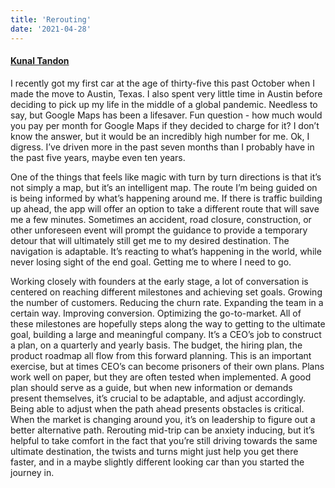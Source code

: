 ```yaml
---
title: 'Rerouting'
date: '2021-04-28'
---
```

#### [Kunal Tandon](https://twitter.com/kunaltandon)

I recently got my first car at the age of thirty-five this past October when I made the move to Austin, Texas. I also spent very little time in Austin before deciding to pick up my life in the middle of a global pandemic. Needless to say, but Google Maps has been a lifesaver. Fun question - how much would you pay per month for Google Maps if they decided to charge for it? I don’t know the answer, but it would be an incredibly high number for me. Ok, I digress. I’ve driven more in the past seven months than I probably have in the past five years, maybe even ten years.

One of the things that feels like magic with turn by turn directions is that it’s not simply a map, but it’s an intelligent map. The route I’m being guided on is being informed by what’s happening around me. If there is traffic building up ahead, the app will offer an option to take a different route that will save me a few minutes. Sometimes an accident, road closure, construction, or other unforeseen event will prompt the guidance to provide a temporary detour that will ultimately still get me to my desired destination. The navigation is adaptable. It’s reacting to what’s happening in the world, while never losing sight of the end goal. Getting me to where I need to go.

Working closely with founders at the early stage, a lot of conversation is centered on reaching different milestones and achieving set goals. Growing the number of customers. Reducing the churn rate. Expanding the team in a certain way. Improving conversion. Optimizing the go-to-market. All of these milestones are hopefully steps along the way to getting to the ultimate goal, building a large and meaningful company. It’s a CEO’s job to construct a plan, on a quarterly and yearly basis. The budget, the hiring plan, the product roadmap all flow from this forward planning. This is an important exercise, but at times CEO’s can become prisoners of their own plans. Plans work well on paper, but they are often tested when implemented. A good plan should serve as a guide, but when new information or demands present themselves, it’s crucial to be adaptable, and adjust accordingly. Being able to adjust when the path ahead presents obstacles is critical. When the market is changing around you, it’s on leadership to figure out a better alternative path. Rerouting mid-trip can be anxiety inducing, but it’s helpful to take comfort in the fact that you’re still driving towards the same ultimate destination, the twists and turns might just help you get there faster, and in a maybe slightly different looking car than you started the journey in.
